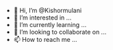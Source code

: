 - 👋 Hi, I’m @Kishormulani
- 👀 I’m interested in ...
- 🌱 I’m currently learning ...
- 💞️ I’m looking to collaborate on ...
- 📫 How to reach me ...

<!---
Kishormulani/Kishormulani is a ✨ special ✨ repository because its `README.md` (this file) appears on your GitHub profile.
You can click the Preview link to take a look at your changes.
--->
